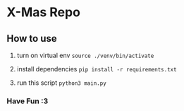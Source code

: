 # X-Mas Repo

## How to use

1. turn on virtual env ```source ./venv/bin/activate```

2. install dependencies ```pip install -r requirements.txt```

3. run this script ```python3 main.py```

### Have Fun :3